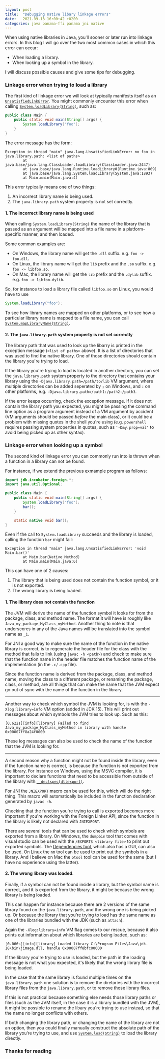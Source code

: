 ```yaml
---
layout: post
title:  "Debugging native libary linkage errors"
date:   2021-09-13 16:00:42 +0200
categories: java panama-ffi panama jni native
---
```


When using native libraries in Java, you'll sooner or later run into linkage errors. In this blog I will go over the two most common cases in which this error can occur:

- When loading a library.
- When looking up a symbol in the library.

I will discuss possible causes and give some tips for debugging.

### Linkage error when trying to load a library

The first kind of linkage error we will look at typically manifests itself as an [`UnsatisfiedLinkError`](https://docs.oracle.com/en/java/javase/18/docs/api/java.base/java/lang/UnsatisfiedLinkError.html). You might commonly encounter this error when calling [`System.loadLibrary(String)`](https://docs.oracle.com/en/java/javase/18/docs/api/java.base/java/lang/System.html#loadLibrary(java.lang.String)), such as:

```java
public class Main {
    public static void main(String[] args) {
        System.loadLibrary("foo");
    }
}
```

The error message has the form:

```text
Exception in thread "main" java.lang.UnsatisfiedLinkError: no foo in java.library.path: <list of paths>
        at java.base/java.lang.ClassLoader.loadLibrary(ClassLoader.java:2447)
        at java.base/java.lang.Runtime.loadLibrary0(Runtime.java:809)
        at java.base/java.lang.System.loadLibrary(System.java:1893)
        at Main.main(Main.java:4)
```

This error typically means one of two things:

1. An incorrect library name is being used.
2. The `java.library.path` system property is not set correctly.

#### 1. The incorrect library name is being used

When calling `System.loadLibrary(String)` the name of the library that is passed as an argument will be mapped into a file name in a platform-specific manner, and then loaded.

Some common examples are:

- On Windows, the library name will get the `.dll` suffix. e.g. `foo -> foo.dll`.
- On Linux, the library name will get the `lib` prefix and the `.so` suffix. e.g. `foo -> libfoo.so`.
- On Mac, the library name will get the `lib` prefix and the `.dylib` suffix. e.g. `foo -> libfoo.dylib`.

So, for instance to load a library file called `libfoo.so` on Linux, you would have to use

```java
System.loadLibrary("foo");
```

To see how library names are mapped on other platforms, or to see how a particular library name is mapped to a file name, you can call [`System.mapLibraryName(String)`](https://docs.oracle.com/en/java/javase/18/docs/api/java.base/java/lang/System.html#mapLibraryName(java.lang.String)).

#### 2. The `java.library.path` system property is not set correctly

The library path that was used to look up the libarry is printed in the exception message (`<list of paths>` above). It is a list of directories that was used to find the native library. One of those directories should contain the library you're trying to load.

If the library you're trying to load is located in another directory, you can set the `java.library.path` system property to the directory that contains your library using the `-Djava.library.path=/path/to/lib` VM argument, where multiple directories can be added seperated by `;` on Windows, and `:` on other platforms, e.g. `-Djava.library.path=/path1:/path2:/path3`.

If the error keeps occurring, check the exception message. If it does not contain the library path you expected, you might be passing the command line option as a program argument instead of a VM argument by accident (VM arguments should be passed _before_ the main class), or it could be a problem with missing quotes in the shell you're using (e.g. `powershell` requires passing system properties in quotes, such as `'-Dmy.prop=val'` to avoid being picked up as other syntax).

### Linkage error when looking up a symbol

The second kind of linkage error you can commonly run into is thrown when a function in a library can not be found.

For instance, if we extend the previous exmample program as follows:

```java
import jdk.incubator.foreign.*;
import java.util.Optional;

public class Main {
    public static void main(String[] args) {
        System.loadLibrary("foo");
        bar();
    }

    static native void bar();
}
```

Even if the call to `System.loadLibrary` succeeds and the library is loaded, calling the function `bar` might fail:

```text
Exception in thread "main" java.lang.UnsatisfiedLinkError: 'void Main.bar()'
        at Main.bar(Native Method)
        at Main.main(Main.java:6)
```

This can have one of 2 causes:

1. The library that is being used does not contain the function symbol, or it is not exported.
2. The wrong library is being loaded.

#### 1. The library does not contain the function

The JVM will derive the name of the function symbol it looks for from the package, class, and method name. The format it will have is roughly like `Java_my_package_MyClass_myMethod`. Another thing to note is that underscores in any of the Java names will be translated into the symbol name as `_1`.

For JNI a good way to make sure the name of the function in the native library is correct, is to regenerate the header file for the class with the method that fails to link (using `javac -h <path>`) and check to make sure that the function name in the header file matches the function name of the implementation (in the `.c/.cpp` file).

Since the function name is derived from the package, class, and method name, moving the class to a different package, or renaming the package, class, or method, are all things that can make the name that the JVM expect go out of sync with the name of the function in the library.

---

Another way to check which symbol the JVM is looking for, is with the `-Xlog:library=info` VM option (added in JDK 15). This will print out messages about which symbols the JVM tries to look up. Such as this:

```text
[0.622s][info][library] Failed to find Java_my_package_MyClass_myMethod in library with handle 0x00007ff8a24f0000
```

These log messages can also be used to check the name of the function that the JVM is looking for.

---

A second reason why a function might not be found inside the library, even if the function name is correct, is because the function is not exported from the library. For instance on Windows, using the MSVC compiler, it is important to declare functions that need to be accessible from outside of the library with [`__declspec(dllexport)`](https://docs.microsoft.com/en-us/cpp/cpp/dllexport-dllimport?view=msvc-170).

For JNI the `JNIEXPORT` macro can be used for this, which will do the right thing. This macro will automatically be included in the function declaration generated by `javac -h`.

Checking that the function you're trying to call is exported becomes more important if you're working with the Foreign Linker API, since the function in the library is likely not declared with `JNIEXPORT`.

There are several tools that can be used to check which symbols are exported from a library. On Windows, the `dumpbin` tool that comes with visual studio can be used with the `/EXPORTS <library file>` to print out exported symbols. The [Dependencies tool](https://github.com/lucasg/Dependencies), which also has a GUI, can also be used. On Linux the `nm` tool can be used to print out the symbols in a library. And I believe on Mac the `otool` tool can be used for the same (but I have no experience using the latter).

#### 2. The wrong library was loaded.

Finally, if a symbol can not be found inside a library, but the symbol name is correct, and it is exported from the library, it might be because the wrong library is being loaded.

This can happen for instance because there are 2 versions of the same library found on the `java.library.path`, and the wrong one is being picked up. Or because the library that you're trying to load has the same name as one of the libraries bundled with the JDK (such as `attach`).

Again the `-Xlog:library=info` VM flag comes to our rescue, because it also prints out information about which libraries are being loaded, such as:

```text
[0.066s][info][library] Loaded library C:\Program Files\Java\jdk-18\bin\jimage.dll, handle 0x00007ff8bfc00000
```

If the library you're trying to use is loaded, but the path in the loading message is not what you expected, it's likely that the wrong library file is being loaded.

In the case that the same library is found multiple times on the `java.library.path` one solution is to remove the diretories with the incorrect library files from the `java.library.path`, or to remove those library files.

If this is not practical because something else needs those library paths or files (such as the JVM itself, in the case it is a library bundled with the JVM), it might be possible to rename the libary you're trying to use instead, so that the name no longer conflicts with others.

If both changing the library path, or changing the name of the library are not an option, then you could finally manually construct the absolute path of the library you're trying to use, and use [`System.load(String)`](https://docs.oracle.com/en/java/javase/18/docs/api/java.base/java/lang/System.html#loadLibrary(java.lang.String)) to load the library directly.

### Thanks for reading